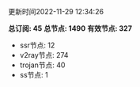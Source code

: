 更新时间2022-11-29 12:34:26

**总订阅: 45**
**总节点: 1490**
**有效节点: 327**
- ssr节点: 12
- v2ray节点: 274
- trojan节点: 40
- ss节点: 1
